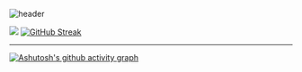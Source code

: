 ![header](https://capsule-render.vercel.app/api?type=wave&color=auto&height=300&section=header&text=ThinkingDiv%20Github&fontSize=75)    


<a href="https://opgc.me/#/users/JaeWonLee3003" target="_blank"> <img src="https://api.opgc.me/githubs/users/JaeWonLee3003/tag/?theme=basic"></a>
[![GitHub Streak](https://streak-stats.demolab.com/?user=JaeWonLee3003&theme=vue)](https://git.io/streak-stats) <hr>
[![Ashutosh's github activity graph](https://activity-graph.herokuapp.com/graph?username=JaeWonLee3003&theme=vue)](https://github.com/ashutosh00710/github-readme-activity-graph)
